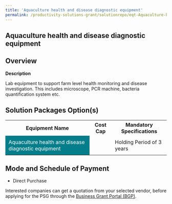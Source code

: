 ```yaml
---
title: 'Aquaculture health and disease diagnostic equipment'
permalink: /productivity-solutions-grant/solutionrepo/eqt-Aquaculture-health-disease-diagnostic-equipment
---
```


## Aquaculture health and disease diagnostic equipment

## Overview

**Description**

Lab equipment to support farm level health monitoring and disease investigation. This includes microscope, PCR machine, bacteria quantification system etc.

## Solution Packages Option(s)

<table>
<tr>
<th><b>Equipment Name</b></th>
<th><b>Cost Cap</b></th>
<th><b>Mandatory Specifications</b></th>
</tr>
<tr>
<td style='padding: 10px; background-color: #037E8A; color: #FFFFFF;'>Aquaculture health and disease diagnostic equipment</td>
<td style='padding: 10px;'> </td>
<td style='padding: 10px;'>Holding Period of 3 years</td>
</tr>
</table>

## Mode and Schedule of Payment

 - Direct Purchase

Interested companies can get a quotation from your selected vendor, before applying for the PSG through the <a href='https://www.businessgrants.gov.sg/' target='_blank' rel='noopener'>Business Grant Portal (BGP)</a>.

<script src="/jquery/resize-tables.js"></script>
